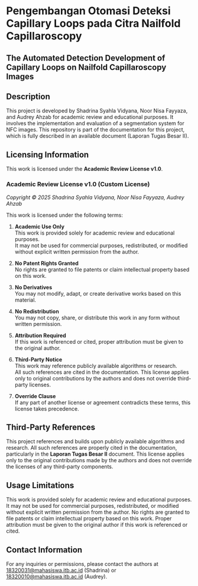 # Pengembangan Otomasi Deteksi Capillary Loops pada Citra Nailfold Capillaroscopy
## The Automated Detection Development of Capillary Loops on Nailfold Capillaroscopy Images

## Description
This project is developed by Shadrina Syahla Vidyana, Noor Nisa Fayyaza, and Audrey Ahzab for academic review and educational purposes. 
It involves the implementation and evaluation of a segmentation system for NFC images. This repository is part of the documentation for
this project, which is fully described in an available document (Laporan Tugas Besar II). 

## Licensing Information
This work is licensed under the **Academic Review License v1.0**.

### Academic Review License v1.0 (Custom License)
*Copyright © 2025 Shadrina Syahla Vidyana, Noor Nisa Fayyaza, Audrey Ahzab*

This work is licensed under the following terms:

1. **Academic Use Only**  
   This work is provided solely for academic review and educational purposes.  
   It may not be used for commercial purposes, redistributed, or modified without explicit written permission from the author.

2. **No Patent Rights Granted**  
   No rights are granted to file patents or claim intellectual property based on this work.

3. **No Derivatives**  
   You may not modify, adapt, or create derivative works based on this material.

4. **No Redistribution**  
   You may not copy, share, or distribute this work in any form without written permission.

5. **Attribution Required**  
   If this work is referenced or cited, proper attribution must be given to the original author.

6. **Third-Party Notice**  
   This work may reference publicly available algorithms or research.  
   All such references are cited in the documentation. This license applies only to original contributions
   by the authors and does not override third-party licenses.

7. **Override Clause**  
   If any part of another license or agreement contradicts these terms, this license takes precedence.

## Third-Party References
This project references and builds upon publicly available algorithms and research. 
All such references are properly cited in the documentation, particularly in the **Laporan Tugas Besar II** document. 
This license applies only to the original contributions made by 
the authors and does not override the licenses of any third-party components.

## Usage Limitations
This work is provided solely for academic review and educational purposes. It may not be used for commercial purposes, 
redistributed, or modified without explicit written permission from the author. No rights are granted to file patents or 
claim intellectual property based on this work. Proper attribution must be given to the original author if this work is referenced or cited.

## Contact Information
For any inquiries or permissions, please contact the authors at 18320031@mahasiswa.itb.ac.id (Shadrina) or 18320010@mahasiswa.itb.ac.id (Audrey).
